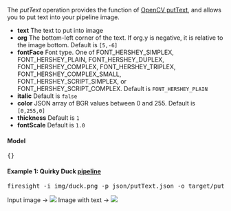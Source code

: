 The _putText_ operation provides the function of [OpenCV putText](http://docs.opencv.org/modules/core/doc/drawing_functions.html#puttext), and allows you to put text into your pipeline image.

* **text** The text to put into image
* **org** The bottom-left corner of the text. If org.y is negative, it is relative to the image bottom. Default is `[5,-6]`
* **fontFace** Font type. One of FONT_HERSHEY_SIMPLEX, FONT_HERSHEY_PLAIN, FONT_HERSHEY_DUPLEX, FONT_HERSHEY_COMPLEX, FONT_HERSHEY_TRIPLEX, FONT_HERSHEY_COMPLEX_SMALL, FONT_HERSHEY_SCRIPT_SIMPLEX, or FONT_HERSHEY_SCRIPT_COMPLEX. Default is `FONT_HERSHEY_PLAIN`
* **italic** Default is `false`
* **color** JSON array of BGR values between 0 and 255. Default is `[0,255,0]`
* **thickness** Default is `1`
* **fontScale** Default is `1.0`

#### Model 
<pre>{}</pre>

#### Example 1: Quirky Duck [pipeline](https://github.com/firepick1/FireSight/blob/master/json/putText.json)
<pre>firesight -i img/duck.png -p json/putText.json -o target/putText.png -Dtext="Quirky Duck" -Dcolor=[64,0,0]</pre>

Input image &rarr;
<img src="https://github.com/firepick1/FireSight/blob/master/img/duck.png?raw=true">
Image with text &rarr;
<img src="https://github.com/firepick1/FireSight/blob/master/img/putText.png?raw=true">
